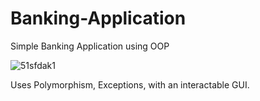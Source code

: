 # Banking-Application
Simple Banking Application using OOP

![51sfdak1](https://user-images.githubusercontent.com/107326899/179573239-14f86bd6-2600-4f19-bf36-c706b24c88f0.png)

Uses Polymorphism, Exceptions, with an interactable GUI.
